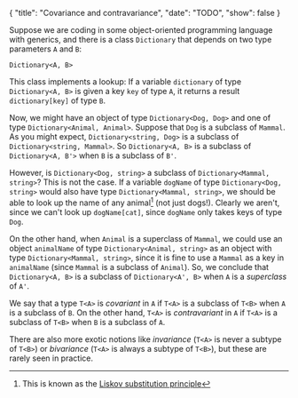 {
    "title": "Covariance and contravariance",
    "date": "TODO",
    "show": false
}


Suppose we are coding in some object-oriented programming language with generics, and there is a class `Dictionary` that depends on two type parameters `A` and `B`:

    Dictionary<A, B>

This class implements a lookup: If a variable `dictionary` of type `Dictionary<A, B>` is given a key `key` of type `A`, it returns a result `dictionary[key]` of type `B`.

Now, we might have an object of type `Dictionary<Dog, Dog>` and one of type `Dictionary<Animal, Animal>`. Suppose that `Dog` is a subclass of `Mammal`. As you might expect, `Dictionary<string, Dog>` is a subclass of `Dictionary<string, Mammal>`. So `Dictionary<A, B>` is a subclass of `Dictionary<A, B'>` when `B` is a subclass of `B'`.

However, is `Dictionary<Dog, string>` a subclass of `Dictionary<Mammal, string>`? This is not the case. If a variable `dogName` of type `Dictionary<Dog, string>` would also have type `Dictionary<Mammal, string>`, we should be able to look up the name of any animal[^Liskov] (not just dogs!). Clearly we aren't, since we can't look up `dogName[cat]`, since `dogName` only takes keys of type `Dog`.

On the other hand, when `Animal` is a superclass of `Mammal`, we could use an object `animalName` of type `Dictionary<Animal, string>` as an object with type `Dictionary<Mammal, string>`, since it is fine to use a `Mammal` as a key in `animalName` (since `Mammal` is a subclass of `Animal`). So, we conclude that `Dictionary<A, B>` is a subclass of `Dictionary<A', B>` when `A` is a *superclass* of `A'`.

We say that a type `T<A>` is *covariant* in `A` if `T<A>` is a subclass of `T<B>` when `A` is a subclass of `B`. On the other hand, `T<A>` is *contravariant* in `A` if `T<A>` is a subclass of `T<B>` when `B` is a subclass of `A`.

There are also more exotic notions like *invariance* (`T<A>` is never a subtype of `T<B>`) or *bivariance* (`T<A>` is always a subtype of `T<B>`), but these are rarely seen in practice.

[^Liskov]:This is known as the [Liskov substitution principle](https://en.wikipedia.org/wiki/Liskov_substitution_principle)
